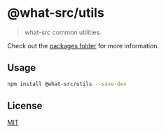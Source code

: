 # @what-src/utils

> what-src common utilities.

Check out the [packages folder](https://github.com/duroktar/what-src/tree/master/packages) for more information.

## Usage

```sh
npm install @what-src/utils --save-dev
```

## License

[MIT](https://opensource.org/licenses/MIT)
